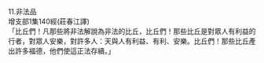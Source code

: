 11.非法品  
增支部1集140經(莊春江譯)  
「比丘們！凡那些將非法解說為非法的比丘，比丘們！那些比丘是對眾人有利益的行者，對眾人安樂，對許多人：天與人有利益、有利、安樂。比丘們！那些比丘產出許多福德，他們使這正法存續。」  
  
  

